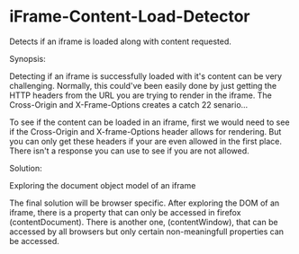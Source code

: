 # iFrame-Content-Load-Detector
Detects if an iframe is loaded along with content requested. 

Synopsis:

Detecting if an iframe is successfully loaded with it's content can be very challenging. Normally, this could've been easily done by just getting the HTTP headers from the URL you are trying to render in the iframe. The Cross-Origin and X-Frame-Options creates a catch 22 senario...

To see if the content can be loaded in an iframe, first we would need to see if the Cross-Origin and X-frame-Options header allows for rendering. But you can only get these headers if your are even allowed in the first place. There isn't a response you can use to see if you are not allowed. 

Solution:

Exploring the document object model of an iframe

The final solution will be browser specific. After exploring the DOM of an iframe, there is a property that can only be accessed in firefox (contentDocument). There is another one, (contentWindow), that can be accessed by all browsers but only certain non-meaningfull properties can be accessed. 

